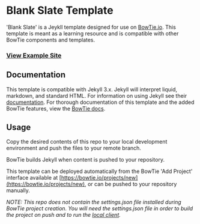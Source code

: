 # Blank Slate Template

'Blank Slate' is a Jeykll template designed for use on [BowTie.io](https://bowtie.io). This template is meant as a learning resource and is compatible with other BowTie components and templates.

### [View Example Site](https://blank.bowtied.io/)


## Documentation
This template is compatible with Jekyll 3.x. Jekyll will interpret liquid, markdown, and  standard HTML. For information on using Jekyll see their [documentation](http://jekyllrb.com/). For thorough documentation of this template and the added BowTie features, view the [BowTie docs](https://bowtie.io/docs/#projects).

## Usage

Copy the desired contents of this repo to your local development environment and push the files to your remote branch.

BowTie builds Jekyll when content is pushed to your repository.

This template can be deployed automatically from the BowTie 'Add Project' interface available at [https://bowtie.io/projects/new](https://bowtie.io/projects/new), or can be pushed to your repository manually.  

_NOTE: This repo does not contain the settings.json file installed during BowTie project creation. You will need the settings.json file in order to build the project on push and to run the [local client](https://github.com/bowtie-io/bowtie-io)._
